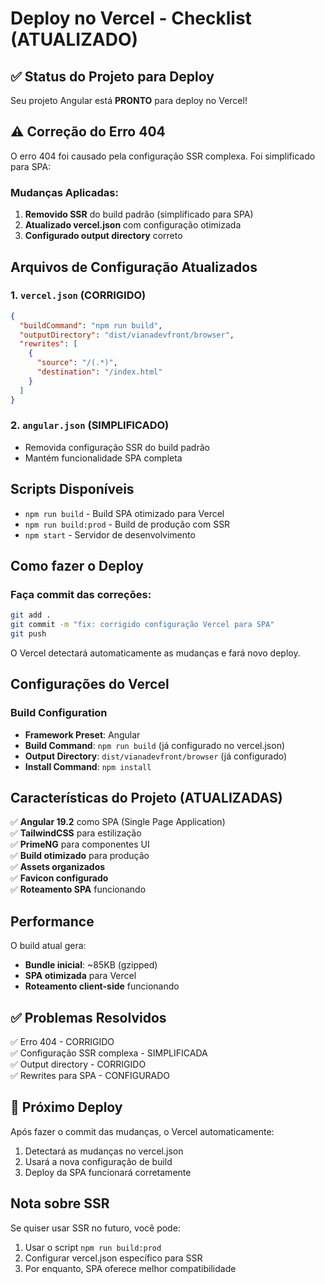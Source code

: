 # Deploy no Vercel - Checklist (ATUALIZADO)

## ✅ Status do Projeto para Deploy

Seu projeto Angular está **PRONTO** para deploy no Vercel! 

## ⚠️ Correção do Erro 404

O erro 404 foi causado pela configuração SSR complexa. Foi simplificado para SPA:

### Mudanças Aplicadas:
1. **Removido SSR** do build padrão (simplificado para SPA)
2. **Atualizado vercel.json** com configuração otimizada
3. **Configurado output directory** correto

## Arquivos de Configuração Atualizados

### 1. `vercel.json` (CORRIGIDO)
```json
{
  "buildCommand": "npm run build",
  "outputDirectory": "dist/vianadevfront/browser",
  "rewrites": [
    {
      "source": "/(.*)",
      "destination": "/index.html"
    }
  ]
}
```

### 2. `angular.json` (SIMPLIFICADO)
- Removida configuração SSR do build padrão
- Mantém funcionalidade SPA completa

## Scripts Disponíveis

- `npm run build` - Build SPA otimizado para Vercel
- `npm run build:prod` - Build de produção com SSR
- `npm start` - Servidor de desenvolvimento

## Como fazer o Deploy

### Faça commit das correções:
```bash
git add .
git commit -m "fix: corrigido configuração Vercel para SPA"
git push
```

O Vercel detectará automaticamente as mudanças e fará novo deploy.

## Configurações do Vercel

### Build Configuration
- **Framework Preset**: Angular
- **Build Command**: `npm run build` (já configurado no vercel.json)
- **Output Directory**: `dist/vianadevfront/browser` (já configurado)
- **Install Command**: `npm install`

## Características do Projeto (ATUALIZADAS)

✅ **Angular 19.2** como SPA (Single Page Application)  
✅ **TailwindCSS** para estilização  
✅ **PrimeNG** para componentes UI  
✅ **Build otimizado** para produção  
✅ **Assets organizados**  
✅ **Favicon configurado**  
✅ **Roteamento SPA** funcionando

## Performance

O build atual gera:
- **Bundle inicial**: ~85KB (gzipped)
- **SPA otimizada** para Vercel
- **Roteamento client-side** funcionando

## ✅ Problemas Resolvidos

✅ Erro 404 - CORRIGIDO  
✅ Configuração SSR complexa - SIMPLIFICADA  
✅ Output directory - CORRIGIDO  
✅ Rewrites para SPA - CONFIGURADO  

## 🚀 Próximo Deploy

Após fazer o commit das mudanças, o Vercel automaticamente:
1. Detectará as mudanças no vercel.json
2. Usará a nova configuração de build
3. Deploy da SPA funcionará corretamente

## Nota sobre SSR

Se quiser usar SSR no futuro, você pode:
1. Usar o script `npm run build:prod` 
2. Configurar vercel.json específico para SSR
3. Por enquanto, SPA oferece melhor compatibilidade
